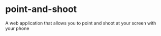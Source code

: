 # point-and-shoot
A web application that allows you to point and shoot at your screen with your phone
